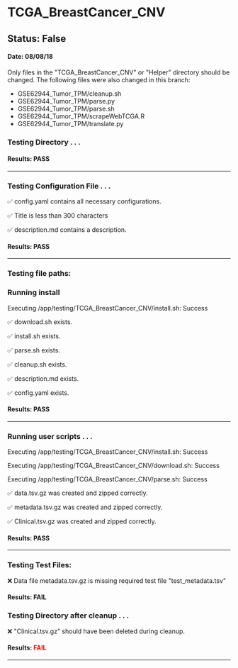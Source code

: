 # TCGA_BreastCancer_CNV
## Status: False
#### Date: 08/08/18
Only files in the "TCGA_BreastCancer_CNV" or "Helper" directory should be changed. The following files were also changed in this branch:
- GSE62944_Tumor_TPM/cleanup.sh
- GSE62944_Tumor_TPM/parse.py
- GSE62944_Tumor_TPM/parse.sh
- GSE62944_Tumor_TPM/scrapeWebTCGA.R
- GSE62944_Tumor_TPM/translate.py
### Testing Directory . . .

#### Results: PASS
---
### Testing Configuration File . . .

&#9989;	config.yaml contains all necessary configurations.

&#9989;	Title is less than 300 characters

&#9989;	description.md contains a description.

#### Results: PASS
---

### Testing file paths:

### Running install

Executing /app/testing/TCGA_BreastCancer_CNV/install.sh: Success

&#9989;	download.sh exists.

&#9989;	install.sh exists.

&#9989;	parse.sh exists.

&#9989;	cleanup.sh exists.

&#9989;	description.md exists.

&#9989;	config.yaml exists.

#### Results: PASS
---
### Running user scripts . . .

Executing /app/testing/TCGA_BreastCancer_CNV/install.sh: Success

Executing /app/testing/TCGA_BreastCancer_CNV/download.sh: Success

Executing /app/testing/TCGA_BreastCancer_CNV/parse.sh: Success

&#9989;	data.tsv.gz was created and zipped correctly.

&#9989;	metadata.tsv.gz was created and zipped correctly.

&#9989;	Clinical.tsv.gz was created and zipped correctly.

#### Results: PASS
---
### Testing Test Files:

&#10060;	Data file metadata.tsv.gz is missing required test file "test_metadata.tsv"

#### Results: FAIL


### Testing Directory after cleanup . . .

&#10060;	"Clinical.tsv.gz" should have been deleted during cleanup.

#### Results: **<font color="red">FAIL</font>**
---
